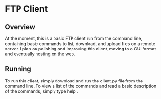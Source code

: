 # FTP Client

## Overview

At the moment, this is a basic FTP client run from the command line, containing
basic commands to list, download, and upload files on a remote server. I plan
on polishing and improving this client, moving to a GUI format and eventually
hosting on the web.

## Running

To run this client, simply download and run the client.py file from the command
line. To view a list of the commands and read a basic description of the
commands, simply type help <command>.
